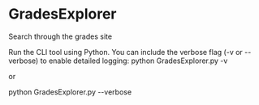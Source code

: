# GradesExplorer
Search through the grades site

Run the CLI tool using Python. You can include the verbose flag (-v or --verbose) to enable detailed logging:
python GradesExplorer.py -v

or

python GradesExplorer.py --verbose
